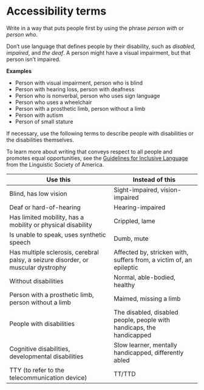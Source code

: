 # Accessibility terms

Write in a way that puts people first by using the phrase *person with* or *person who*.

Don’t use language that defines people by their disability, such as *disabled, impaired*, and *the deaf*. A person might have a visual impairment, but that person isn’t impaired.

**Examples**

- Person with visual impairment, person who is blind
- Person with hearing loss, person with deafness
- Person who is nonverbal, person who uses sign language
- Person who uses a wheelchair
- Person with a prosthetic limb, person without a limb
- Person with autism
- Person of small stature

If necessary, use the following terms to describe people with disabilities or the disabilities themselves.

To learn more about writing that conveys respect to all people and promotes equal opportunities, see the [Guidelines for Inclusive Language](https://www.linguisticsociety.org/content/guidelines-inclusive-language "Linguistic Society of America's guidelines for inclusive language") from the Linguistic Society of America.


| **Use this**                                                                      | **Instead of this**                                                   |
|-----------------------------------------------------------------------------------|-----------------------------------------------------------------------|
| Blind, has low vision                                                             | Sight-impaired, vision-impaired                                       |
| Deaf or hard-of-hearing                                                           | Hearing-impaired                                                      |
| Has limited mobility, has a mobility or physical disability                       | Crippled, lame                                                        |
| Is unable to speak, uses synthetic speech                                         | Dumb, mute                                                            |
| Has multiple sclerosis, cerebral palsy, a seizure disorder, or muscular dystrophy | Affected by, stricken with, suffers from, a victim of, an epileptic   |
| Without disabilities                                                              | Normal, able-bodied, healthy                                          |
| Person with a prosthetic limb, person without a limb                              | Maimed, missing a limb                                                |
| People with disabilities                                                          | The disabled, disabled people, people with handicaps, the handicapped |
| Cognitive disabilities, developmental disabilities                                | Slow learner, mentally handicapped, differently abled                 |
| TTY (to refer to the telecommunication device)                                    | TT/TTD                                                                |
